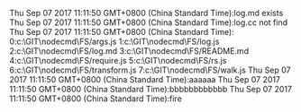 Thu Sep 07 2017 11:11:50 GMT+0800 (China Standard Time):log.md exists
Thu Sep 07 2017 11:11:50 GMT+0800 (China Standard Time):log.cc not find
Thu Sep 07 2017 11:11:50 GMT+0800 (China Standard Time):
0:c:\GIT\nodecmd\FS/args.js
1:c:\GIT\nodecmd\FS/log.js
2:c:\GIT\nodecmd\FS/log.md
3:c:\GIT\nodecmd\FS/README.md
4:c:\GIT\nodecmd\FS/require.js
5:c:\GIT\nodecmd\FS/rs.js
6:c:\GIT\nodecmd\FS/transform.js
7:c:\GIT\nodecmd\FS/walk.js
Thu Sep 07 2017 11:11:50 GMT+0800 (China Standard Time):aaaaaa
Thu Sep 07 2017 11:11:50 GMT+0800 (China Standard Time):bbbbbbbbbbbb
Thu Sep 07 2017 11:11:50 GMT+0800 (China Standard Time):fire

